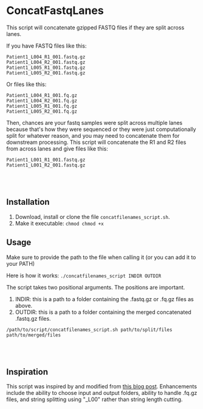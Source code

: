 # ConcatFastqLanes


This script will concatenate gzipped FASTQ files if they are split across lanes.

If you have FASTQ files like this:
```
Patient1_L004_R1_001.fastq.gz
Patient1_L004_R2_001.fastq.gz
Patient1_L005_R1_001.fastq.gz
Patient1_L005_R2_001.fastq.gz
```

Or files like this:
```
Patient1_L004_R1_001.fq.gz
Patient1_L004_R2_001.fq.gz
Patient1_L005_R1_001.fq.gz
Patient1_L005_R2_001.fq.gz
```

Then, chances are your fastq samples were split across multiple lanes because that's how they were sequenced or they were just computationally split for whatever reason, and you may need to concatenate them for downstream processing. This script will concatenate the R1 and R2 files from across lanes and give files like this:

```
Patient1_L001_R1_001.fastq.gz
Patient1_L001_R2_001.fastq.gz
```


<br />
<br />


## Installation
1. Download, install or clone the file `concatfilenames_script.sh`.
2. Make it executable: `chmod chmod +x `

## Usage

Make sure to provide the path to the file when calling it (or you can add it to your PATH)

Here is how it works:
`./concatfilenames_script INDIR OUTDIR`

The script takes two positional arguments. The positions are important.

1. INDIR: this is a path to a folder containing the .fastq.gz or .fq.gz files as above.
2. OUTDIR: this is a path to a folder containing the merged concatenated .fastq.gz files.

```
/path/to/script/concatfilenames_script.sh path/to/split/files path/to/merged/files
```

<br />
<br />

## Inspiration

This script was inspired by and modified from [this blog post](https://www.biostars.org/p/317385/#317471). Enhancements include the ability to choose input and output folders, ability to handle .fq.gz files, and string splitting using "_L00" rather than string length cutting.
